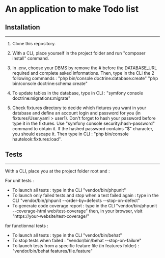 # An application to make Todo list

## Installation

---

1.  Clone this repository.

2.  With a CLI, place yourself in the project folder and run "composer install" command.

3.  In .env, choose your DBMS by remove the # before the DATABASE_URL required and complete asked informations. Then, type in the CLI the 2 following commands :
    "php bin/console doctrine:database:create"
    "php bin/console doctrine:schema:create"

4.  To update tables in the database, type in CLI :
    "symfony console doctrine:migrations:migrate"

5.  Check fixtures directory to decide which fixtures you want in your database and define an account login and password for you (in fixtures/User.yaml > user1).
    Don't forget to hash your password before type it in the fixtures. Use "symfony console security:hash-password" command to obtain it. If the hashed password contains "\$" character, you should escape it.
    Then type in CLI : "php bin/console hautelook:fixtures:load".

## Tests

---

With a CLI, place you at the project folder root and :

For unit tests :

- To launch all tests : type in the CLI "vendor/bin/phpunit"
- To launch only failed tests and stop when a test failed again : type in the CLI "vendor/bin/phpunit --order-by=defects --stop-on-defect"
- To generate code coverage report : type in the CLI "vendor/bin/phpunit --coverage-html web/test-coverage" then, in your browser, visit "https://your-website/test-coverage/"

for functionnal tests :

- To launch all tests : type in the CLI "vendor/bin/behat"
- To stop tests when failed : "vendor/bin/behat --stop-on-failure"
- To launch tests from a specific feature file (in features folder) : "vendor/bin/behat features/file.feature"
